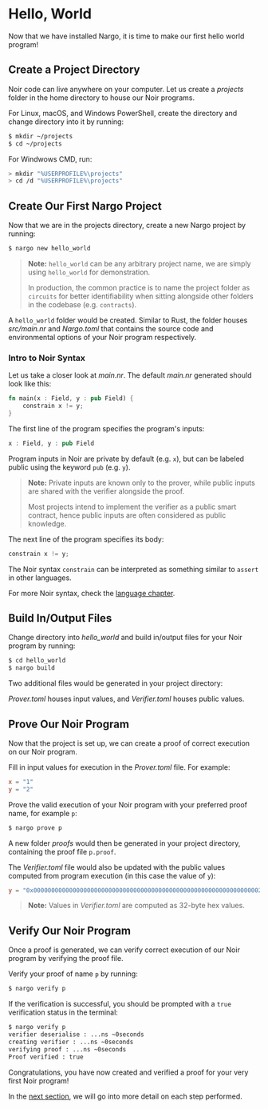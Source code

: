 # Hello, World

Now that we have installed Nargo, it is time to make our first hello world program!

## Create a Project Directory

Noir code can live anywhere on your computer. Let us create a _projects_ folder in the home directory to house our Noir programs.

For Linux, macOS, and Windows PowerShell, create the directory and change directory into it by running:

```sh
$ mkdir ~/projects
$ cd ~/projects
```

For Windwows CMD, run:

```sh
> mkdir "%USERPROFILE%\projects"
> cd /d "%USERPROFILE%\projects"
```

## Create Our First Nargo Project

Now that we are in the projects directory, create a new Nargo project by running:

```sh
$ nargo new hello_world
```

> **Note:** `hello_world` can be any arbitrary project name, we are simply using `hello_world` for demonstration.
>
> In production, the common practice is to name the project folder as `circuits` for better identifiability when sitting alongside other folders in the codebase (e.g. `contracts`).

A `hello_world` folder would be created. Similar to Rust, the folder houses _src/main.nr_ and _Nargo.toml_ that contains the source code and environmental options of your Noir program respectively.

### Intro to Noir Syntax

Let us take a closer look at _main.nr_. The default _main.nr_ generated should look like this:

```rust
fn main(x : Field, y : pub Field) {
    constrain x != y;
}
```

The first line of the program specifies the program's inputs:

```rust
x : Field, y : pub Field
```

Program inputs in Noir are private by default (e.g. `x`), but can be labeled public using the keyword `pub` (e.g. `y`).

> **Note:** Private inputs are known only to the prover, while public inputs are shared with the verifier alongside the proof.
>
> Most projects intend to implement the verifier as a public smart contract, hence public inputs are often considered as public knowledge.

The next line of the program specifies its body:

```rust
constrain x != y;
```

The Noir syntax `constrain` can be interpreted as something similar to `assert` in other languages.

For more Noir syntax, check the [language chapter](../language_concepts.md).

## Build In/Output Files

Change directory into _hello_world_ and build in/output files for your Noir program by running:

```sh
$ cd hello_world
$ nargo build
```

Two additional files would be generated in your project directory:

_Prover.toml_ houses input values, and _Verifier.toml_ houses public values.

## Prove Our Noir Program

Now that the project is set up, we can create a proof of correct execution on our Noir program.

Fill in input values for execution in the _Prover.toml_ file. For example:

```toml
x = "1"
y = "2"
```

Prove the valid execution of your Noir program with your preferred proof name, for example `p`:

```sh
$ nargo prove p
```

A new folder _proofs_ would then be generated in your project directory, containing the proof file `p.proof`.

The _Verifier.toml_ file would also be updated with the public values computed from program execution (in this case the value of `y`):

```toml
y = "0x0000000000000000000000000000000000000000000000000000000000000002"
```

> **Note:** Values in _Verifier.toml_ are computed as 32-byte hex values.

## Verify Our Noir Program

Once a proof is generated, we can verify correct execution of our Noir program by verifying the proof file.

Verify your proof of name `p` by running:

```sh
$ nargo verify p
```

If the verification is successful, you should be prompted with a `true` verification status in the terminal:

```sh
$ nargo verify p                                                                                                                                                         ~/noir-test/Hello ...
verifier deserialise : ...ns ~0seconds
creating verifier : ...ns ~0seconds
verifying proof : ...ns ~0seconds
Proof verified : true
```

Congratulations, you have now created and verified a proof for your very first Noir program!

In the [next section](breakdown.md), we will go into more detail on each step performed.
